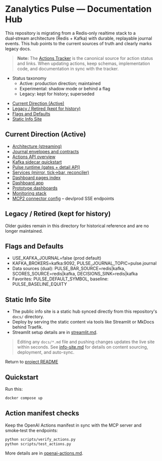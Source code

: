 Zanalytics Pulse — Documentation Hub
===================================

This repository is migrating from a Redis‑only realtime stack to a dual‑stream
architecture (Redis + Kafka) with durable, replayable journal events. This hub
points to the current sources of truth and clearly marks legacy docs.

> **Note:** The [Actions Tracker](actions-tracker.md) is the canonical source for action status and links. When updating actions, keep schemas, implementation code, and documentation in sync with the tracker.

- Status taxonomy
  - Active: production direction; maintained
  - Experimental: shadow mode or behind a flag
  - Legacy: kept for history; superseded

<!-- TOC -->
- [Current Direction (Active)](#current-direction-active)
- [Legacy / Retired (kept for history)](#legacy-retired-kept-for-history)
- [Flags and Defaults](#flags-and-defaults)
- [Static Info Site](#static-info-site)
<!-- /TOC -->

Current Direction (Active)
--------------------------

- [Architecture (streaming)](architecture_pulse_streaming.md)
- [Journal envelopes and contracts](journal_envelopes.md)
- [Actions API overview](ACTIONS_API_OVERVIEW.md)
- [Kafka sidecar quickstart](../ops/kafka/quickstart.md)
- [Pulse runtime (gates + detail API)](../backend/django/app/nexus/pulse/README.md)
- [Services (mirror, tick→bar, reconciler)](../services/README.md)
- [Dashboard pages index](../dashboard/pages/README.md)
- [Dashboard app](../dashboard/README.md)
- [Prototype dashboards](../dashboards/README.md)
- [Monitoring stack](monitoring.md)
- [MCP2 connector config](connectors/mcp2_connector.yaml) – dev/prod SSE endpoints

Legacy / Retired (kept for history)
-----------------------------------

Older guides remain in this directory for historical reference and are no longer maintained.

Flags and Defaults
------------------

- USE_KAFKA_JOURNAL=false (prod default)
- KAFKA_BROKERS=kafka:9092, PULSE_JOURNAL_TOPIC=pulse.journal
- Data sources (dual): PULSE_BAR_SOURCE=redis|kafka, SCORES_SOURCE=redis|kafka, DECISIONS_SINK=redis|kafka
- Favorites: PULSE_DEFAULT_SYMBOL, baseline: PULSE_BASELINE_EQUITY


Static Info Site
----------------

- The public info site is a static hub synced directly from this repository's `docs/` directory.
- Deploy by serving the static content via tools like Streamlit or MkDocs behind Traefik.
- Streamlit setup details are in [streamlit.md](streamlit.md).

> Editing any `docs/*.md` file and pushing changes updates the live site within seconds. See [info-site.md](info-site.md) for details on content sourcing, deployment, and auto-sync.

Return to [project README](../README.md)


## Quickstart

Run this:

```bash
docker compose up
```

## Action manifest checks

Keep the OpenAI Actions manifest in sync with the MCP server and smoke‑test the endpoints:

```bash
python scripts/verify_actions.py
python scripts/test_actions.py
```

More details are in [openai-actions.md](openai-actions.md).
